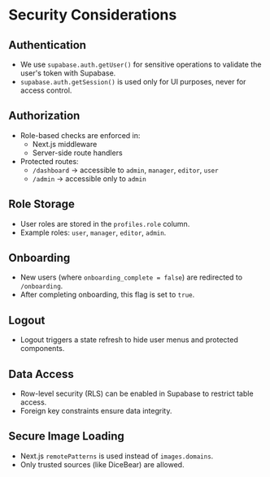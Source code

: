 # Security Considerations

## Authentication

- We use `supabase.auth.getUser()` for sensitive operations to validate the user's token with Supabase.
- `supabase.auth.getSession()` is used only for UI purposes, never for access control.

## Authorization

- Role-based checks are enforced in:
  - Next.js middleware
  - Server-side route handlers
- Protected routes:
  - `/dashboard` → accessible to `admin`, `manager`, `editor`, `user`
  - `/admin` → accessible only to `admin`

## Role Storage

- User roles are stored in the `profiles.role` column.
- Example roles: `user`, `manager`, `editor`, `admin`.

## Onboarding

- New users (where `onboarding_complete = false`) are redirected to `/onboarding`.
- After completing onboarding, this flag is set to `true`.

## Logout

- Logout triggers a state refresh to hide user menus and protected components.

## Data Access

- Row-level security (RLS) can be enabled in Supabase to restrict table access.
- Foreign key constraints ensure data integrity.

## Secure Image Loading

- Next.js `remotePatterns` is used instead of `images.domains`.
- Only trusted sources (like DiceBear) are allowed.

